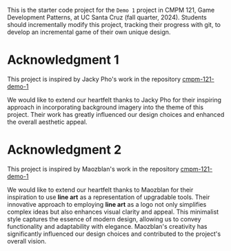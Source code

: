 This is the starter code project for the `Demo 1` project in CMPM 121, Game Development Patterns, at UC Santa Cruz (fall quarter, 2024). Students should incrementally modify this project, tracking their progress with git, to develop an incremental game of their own unique design.

# Acknowledgment 1

This project is inspired by Jacky Pho's work in the repository [cmpm-121-demo-1](https://github.com/jackypho/cmpm-121-demo-1/)

We would like to extend our heartfelt thanks to Jacky Pho for their inspiring approach in incorporating background imagery into the theme of this project. Their work has greatly influenced our design choices and enhanced the overall aesthetic appeal.

# Acknowledgment 2

This project is inspired by Maozblan's work in the repository [cmpm-121-demo-1](https://github.com/maozblan/cmpm-121-demo-1/)

We would like to extend our heartfelt thanks to Maozblan for their inspiration to use **line art** as a representation of upgradable tools. Their innovative approach to employing **line art** as a logo not only simplifies complex ideas but also enhances visual clarity and appeal. This minimalist style captures the essence of modern design, allowing us to convey functionality and adaptability with elegance. Maozblan's creativity has significantly influenced our design choices and contributed to the project's overall vision.